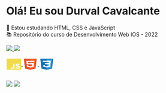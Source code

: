 # Olá! Eu sou Durval Cavalcante
🌱 Estou estudando HTML, CSS e JavaScript<br>
📚 Repositório do curso de Desenvolvimento Web IOS - 2022

<div aling="center">
  <a href="https://github.com/DurvalCavalcante">
  <img height="150em" src="https://github-readme-stats.vercel.app/api?username=DurvalCavalcante&show_icons=true&theme=dark&include_all_commits=true&count_private=true"/>
    <img height="150em" src="https://github-readme-stats.vercel.app/api/top-langs/?username=DurvalCavalcante&layout=compact&langs_count=7&theme=dark"/>
    
</div>
     
  <div style="display: inline_block"><br>
  <img align="center" alt="Dur-Js" height="30" width="40" src="https://raw.githubusercontent.com/devicons/devicon/master/icons/javascript/javascript-plain.svg">
  <img align="center" alt="Dur-HTML" height="30" width="40" src="https://raw.githubusercontent.com/devicons/devicon/master/icons/html5/html5-original.svg">
  <img align="center" alt="Dur-CSS" height="30" width="40" src="https://raw.githubusercontent.com/devicons/devicon/master/icons/css3/css3-original.svg">
    
</div>
  
  ##
  
  <div>
    <a href="mailto:durvalcavalcante00@gmail.com"><img src="https://img.shields.io/badge/Gmail-D14836?style=for-the-badge&logo=gmail&logoColor=white" target="_blank"></a>
    <a href="https://instagram.com/durval.cavalcante" target="_blank"><img src="https://img.shields.io/badge/-Instagram-%23E4405F?style=for-the-badge&logo=instagram&logoColor=white" target="_blank"></a>
    
  </div>
